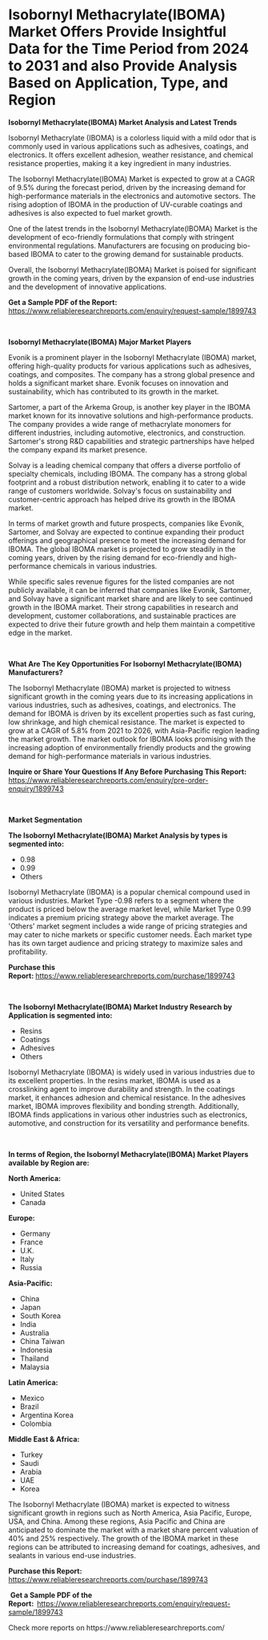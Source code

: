 <p><h1>Isobornyl Methacrylate(IBOMA) Market Offers Provide Insightful Data for the Time Period from 2024 to 2031 and also Provide Analysis Based on Application, Type, and Region</h1></p><p><strong>Isobornyl Methacrylate(IBOMA) Market Analysis and Latest Trends</strong></p>
<p><p>Isobornyl Methacrylate (IBOMA) is a colorless liquid with a mild odor that is commonly used in various applications such as adhesives, coatings, and electronics. It offers excellent adhesion, weather resistance, and chemical resistance properties, making it a key ingredient in many industries.</p><p>The Isobornyl Methacrylate(IBOMA) Market is expected to grow at a CAGR of 9.5% during the forecast period, driven by the increasing demand for high-performance materials in the electronics and automotive sectors. The rising adoption of IBOMA in the production of UV-curable coatings and adhesives is also expected to fuel market growth.</p><p>One of the latest trends in the Isobornyl Methacrylate(IBOMA) Market is the development of eco-friendly formulations that comply with stringent environmental regulations. Manufacturers are focusing on producing bio-based IBOMA to cater to the growing demand for sustainable products.</p><p>Overall, the Isobornyl Methacrylate(IBOMA) Market is poised for significant growth in the coming years, driven by the expansion of end-use industries and the development of innovative applications.</p></p>
<p><strong>Get a Sample PDF of the Report:&nbsp;</strong> <a href="https://www.reliableresearchreports.com/enquiry/request-sample/1899743">https://www.reliableresearchreports.com/enquiry/request-sample/1899743</a></p>
<p>&nbsp;</p>
<p><strong>Isobornyl Methacrylate(IBOMA) Major Market Players</strong></p>
<p><p>Evonik is a prominent player in the Isobornyl Methacrylate (IBOMA) market, offering high-quality products for various applications such as adhesives, coatings, and composites. The company has a strong global presence and holds a significant market share. Evonik focuses on innovation and sustainability, which has contributed to its growth in the market.</p><p>Sartomer, a part of the Arkema Group, is another key player in the IBOMA market known for its innovative solutions and high-performance products. The company provides a wide range of methacrylate monomers for different industries, including automotive, electronics, and construction. Sartomer's strong R&D capabilities and strategic partnerships have helped the company expand its market presence.</p><p>Solvay is a leading chemical company that offers a diverse portfolio of specialty chemicals, including IBOMA. The company has a strong global footprint and a robust distribution network, enabling it to cater to a wide range of customers worldwide. Solvay's focus on sustainability and customer-centric approach has helped drive its growth in the IBOMA market.</p><p>In terms of market growth and future prospects, companies like Evonik, Sartomer, and Solvay are expected to continue expanding their product offerings and geographical presence to meet the increasing demand for IBOMA. The global IBOMA market is projected to grow steadily in the coming years, driven by the rising demand for eco-friendly and high-performance chemicals in various industries.</p><p>While specific sales revenue figures for the listed companies are not publicly available, it can be inferred that companies like Evonik, Sartomer, and Solvay have a significant market share and are likely to see continued growth in the IBOMA market. Their strong capabilities in research and development, customer collaborations, and sustainable practices are expected to drive their future growth and help them maintain a competitive edge in the market.</p></p>
<p>&nbsp;</p>
<p><strong>What Are The Key Opportunities For Isobornyl Methacrylate(IBOMA) Manufacturers?</strong></p>
<p><p>The Isobornyl Methacrylate (IBOMA) market is projected to witness significant growth in the coming years due to its increasing applications in various industries, such as adhesives, coatings, and electronics. The demand for IBOMA is driven by its excellent properties such as fast curing, low shrinkage, and high chemical resistance. The market is expected to grow at a CAGR of 5.8% from 2021 to 2026, with Asia-Pacific region leading the market growth. The market outlook for IBOMA looks promising with the increasing adoption of environmentally friendly products and the growing demand for high-performance materials in various industries.</p></p>
<p><strong>Inquire or Share Your Questions If Any Before Purchasing This Report:</strong> <a href="https://www.reliableresearchreports.com/enquiry/pre-order-enquiry/1899743">https://www.reliableresearchreports.com/enquiry/pre-order-enquiry/1899743</a></p>
<p>&nbsp;</p>
<p><strong>Market Segmentation</strong></p>
<p><strong>The Isobornyl Methacrylate(IBOMA) Market Analysis by types is segmented into:</strong></p>
<p><ul><li>0.98</li><li>0.99</li><li>Others</li></ul></p>
<p><p>Isobornyl Methacrylate (IBOMA) is a popular chemical compound used in various industries. Market Type -0.98 refers to a segment where the product is priced below the average market level, while Market Type 0.99 indicates a premium pricing strategy above the market average. The 'Others' market segment includes a wide range of pricing strategies and may cater to niche markets or specific customer needs. Each market type has its own target audience and pricing strategy to maximize sales and profitability.</p></p>
<p><strong>Purchase this Report:&nbsp;</strong><a href="https://www.reliableresearchreports.com/purchase/1899743">https://www.reliableresearchreports.com/purchase/1899743</a></p>
<p>&nbsp;</p>
<p><strong>The Isobornyl Methacrylate(IBOMA) Market Industry Research by Application is segmented into:</strong></p>
<p><ul><li>Resins</li><li>Coatings</li><li>Adhesives</li><li>Others</li></ul></p>
<p><p>Isobornyl Methacrylate (IBOMA) is widely used in various industries due to its excellent properties. In the resins market, IBOMA is used as a crosslinking agent to improve durability and strength. In the coatings market, it enhances adhesion and chemical resistance. In the adhesives market, IBOMA improves flexibility and bonding strength. Additionally, IBOMA finds applications in various other industries such as electronics, automotive, and construction for its versatility and performance benefits.</p></p>
<p>&nbsp;</p>
<p><strong>In terms of Region, the Isobornyl Methacrylate(IBOMA) Market Players available by Region are:</strong></p>
<p>
    <p> <strong> North America: </strong>
        <ul>
            <li>United States</li>
            <li>Canada</li>
        </ul>
        </p> 
    <p> <strong> Europe: </strong>
        <ul>
            <li>Germany</li>
            <li>France</li>
            <li>U.K.</li>
            <li>Italy</li>
            <li>Russia</li>
        </ul>
        </p> 
    <p> <strong> Asia-Pacific: </strong>
        <ul>
            <li>China</li>
            <li>Japan</li>
            <li>South Korea</li>
            <li>India</li>
            <li>Australia</li>
            <li>China Taiwan</li>
            <li>Indonesia</li>
            <li>Thailand</li>
            <li>Malaysia</li>
        </ul>
        </p> 
    <p> <strong> Latin America: </strong>
        <ul>
            <li>Mexico</li>
            <li>Brazil</li>
            <li>Argentina Korea</li>
            <li>Colombia</li>
        </ul>
        </p> 
    <p> <strong> Middle East & Africa: </strong>
        <ul>
            <li>Turkey</li>
            <li>Saudi</li>
            <li>Arabia</li>
            <li>UAE</li>
            <li>Korea</li>
        </ul>
    </p>
    </p>
<p><p>The Isobornyl Methacrylate (IBOMA) market is expected to witness significant growth in regions such as North America, Asia Pacific, Europe, USA, and China. Among these regions, Asia Pacific and China are anticipated to dominate the market with a market share percent valuation of 40% and 25% respectively. The growth of the IBOMA market in these regions can be attributed to increasing demand for coatings, adhesives, and sealants in various end-use industries.</p></p>
<p><strong>Purchase this Report: </strong><a href="https://www.reliableresearchreports.com/purchase/1899743">https://www.reliableresearchreports.com/purchase/1899743</a></p>
<p>&nbsp;<strong>Get a Sample PDF of the Report:&nbsp;&nbsp;</strong><a href="https://www.reliableresearchreports.com/enquiry/request-sample/1899743">https://www.reliableresearchreports.com/enquiry/request-sample/1899743</a></p>
<p><strong></strong></p>
<p>Check more reports on https://www.reliableresearchreports.com/</p>